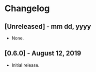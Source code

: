 # Changelog

## [Unreleased] - mm dd, yyyy
- None.

## [0.6.0] - August 12, 2019
- Initial release.
